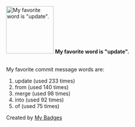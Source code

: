 <img src="https://my-badges.github.io/my-badges/favorite-word.png" alt="My favorite word is &quot;update&quot;." title="My favorite word is &quot;update&quot;." width="128">
<strong>My favorite word is &quot;update&quot;.</strong>
<br><br>

My favorite commit message words are:

1. update (used 233 times)
2. from (used 140 times)
3. merge (used 98 times)
4. into (used 92 times)
5. of (used 75 times)


Created by <a href="https://github.com/my-badges/my-badges">My Badges</a>
